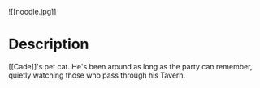 ![[noodle.jpg]]
# Description
[[Cade]]'s pet cat. 
He's been around as long as the party can remember, quietly watching those who pass through his Tavern.